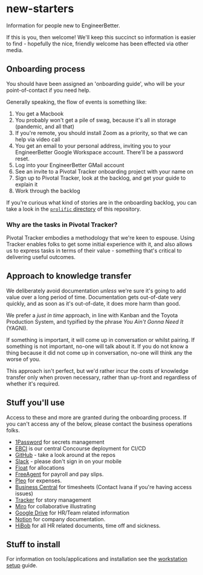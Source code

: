 # new-starters

Information for people new to EngineerBetter.

If this is you, then welcome! We'll keep this succinct so information is easier to find - hopefully the nice, friendly welcome has been effected via other media.

## Onboarding process

You should have been assigned an 'onboarding guide', who will be your
point-of-contact if you need help.

Generally speaking, the flow of events is something like:

1. You get a Macbook
1. You probably won't get a pile of swag, because it's all in storage (pandemic, and all that)
1. If you're remote, you should install Zoom as a priority, so that we can help via video call
1. You get an email to your personal address, inviting you to your EngineerBetter Google Workspace account. There'll be a password reset.
1. Log into your EngineerBetter GMail account
1. See an invite to a Pivotal Tracker onboarding project with your name on
1. Sign up to Pivotal Tracker, look at the backlog, and get your guide to explain it
1. Work through the backlog

If you're curious what kind of stories are in the onboarding backlog, you can take a look in the [`prolific` directory](/prolific/) of this repository.

### Why are the tasks in Pivotal Tracker?

Pivotal Tracker embodies a methodology that we're keen to espouse. Using Tracker enables folks to get some initial experience with it, and also allows us to express tasks in terms of their value - something that's critical to delivering useful outcomes.

## Approach to knowledge transfer

We deliberately avoid documentation _unless_ we're sure it's going to add value over a long period of time. Documentation gets out-of-date very quickly, and as soon as it's out-of-date, it does more harm than good.

We prefer a _just in time_ approach, in line with Kanban and the Toyota Production System, and typified by the phrase _You Ain't Gonna Need It_ (YAGNI).

If something is important, it will come up in conversation or whilst pairing. If something is not important, no-one will talk about it. If you do not know a thing because it did not come up in conversation, no-one will think any the worse of you.

This approach isn't perfect, but we'd rather incur the costs of knowledge transfer only when proven necessary, rather than up-front and regardless of whether it's required.

## Stuff you'll use

Access to these and more are granted during the onboarding process. If you can't access any of the below, please contact the business operations folks.

* [1Password](https://engineerbetter.1password.com) for secrets management
* [EBCI](https://ci.engineerbetter.com) is our central Concourse deployment for CI/CD
* [GitHub](https://github.com/EngineerBetter) - take a look around at the repos
* [Slack](https://engineerbetter.slack.com) - please don't sign in on your mobile
* [Float](https://engineerbetter.float.com) for allocations
* [FreeAgent](https://engineerbetter.freeagent.com) for payroll and pay slips.
* [Pleo](https://app.pleo.io/) for expenses.
* [Business Central](https://businesscentral.dynamics.com/DKProd/) for timesheets (Contact Ivana if you're having access issues)
* [Tracker](https://www.pivotaltracker.com) for story management
* [Miro](https://miro.com) for collaborative illustrating
* [Google Drive](https://drive.google.com/drive/folders/1qKZKCuIK9jF_skUv5R0mF7f9MoSYxu8e) for HR/Team related information
* [Notion](https://www.notion.so/) for company documentation.
* [HiBob](https://app.hibob.com/home) for all HR related documents, time off and sickness.

## Stuff to install

For information on tools/applications and installation see the [workstation setup](workstation-setup/setup.md) guide.

